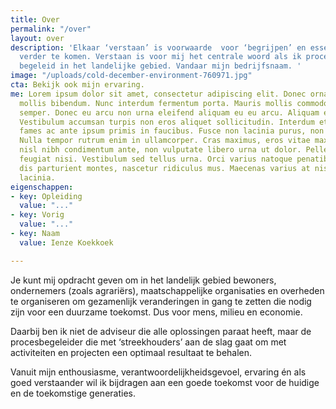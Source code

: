 ```yaml
---
title: Over
permalink: "/over"
layout: over
description: 'Elkaar ‘verstaan’ is voorwaarde  voor ‘begrijpen’ en essentieel om samen
  verder te komen. Verstaan is voor mij het centrale woord als ik processen en projecten
  begeleid in het landelijke gebied. Vandaar mijn bedrijfsnaam. '
image: "/uploads/cold-december-environment-760971.jpg"
cta: Bekijk ook mijn ervaring.
me: Lorem ipsum dolor sit amet, consectetur adipiscing elit. Donec ornare dui in lectus
  mollis bibendum. Nunc interdum fermentum porta. Mauris mollis commodo libero sed
  semper. Donec eu arcu non urna eleifend aliquam eu eu arcu. Aliquam erat volutpat.
  Vestibulum accumsan turpis non eros aliquet sollicitudin. Interdum et malesuada
  fames ac ante ipsum primis in faucibus. Fusce non lacinia purus, non volutpat tellus.
  Nulla tempor rutrum enim in ullamcorper. Cras maximus, eros vitae maximus semper,
  nisl nibh condimentum ante, non vulputate libero urna ut dolor. Pellentesque quis
  feugiat nisi. Vestibulum sed tellus urna. Orci varius natoque penatibus et magnis
  dis parturient montes, nascetur ridiculus mus. Maecenas varius at nisi tincidunt
  lacinia.
eigenschappen:
- key: Opleiding
  value: "..."
- key: Vorig
  value: "..."
- key: Naam
  value: Ienze Koekkoek

---
```

Je kunt mij opdracht geven om in het landelijk gebied  bewoners, ondernemers (zoals agrariërs), maatschappelijke organisaties en overheden te organiseren om gezamenlijk veranderingen in gang te zetten die nodig zijn voor een duurzame toekomst. Dus voor mens, milieu en economie.

Daarbij ben ik niet de adviseur die alle oplossingen paraat  heeft, maar de procesbegeleider die met ‘streekhouders’ aan de slag gaat om met activiteiten en projecten een optimaal resultaat te behalen.

Vanuit mijn enthousiasme, verantwoordelijkheidsgevoel, ervaring én als goed verstaander wil ik bijdragen aan een goede toekomst voor de huidige en de toekomstige generaties.